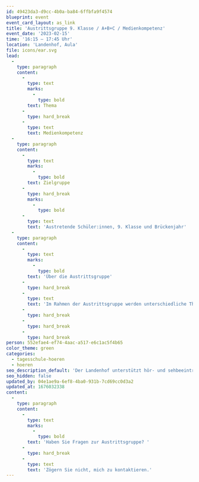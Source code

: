 ```yaml
---
id: 49423da3-d9cc-4b0a-ba84-6ffbfa9f4574
blueprint: event
event_card_layout: as_link
title: 'Austrittsgruppe 9. Klasse / A+B+C / Medienkompetenz'
event_date: '2023-02-15'
time: '16:15 – 17:45 Uhr'
location: 'Landenhof, Aula'
file: icons/ear.svg
lead:
  -
    type: paragraph
    content:
      -
        type: text
        marks:
          -
            type: bold
        text: Thema
      -
        type: hard_break
      -
        type: text
        text: Medienkompetenz
  -
    type: paragraph
    content:
      -
        type: text
        marks:
          -
            type: bold
        text: Zielgruppe
      -
        type: hard_break
        marks:
          -
            type: bold
      -
        type: text
        text: 'Austretende Schüler:innen, 9. Klasse und Brückenjahr'
  -
    type: paragraph
    content:
      -
        type: text
        marks:
          -
            type: bold
        text: 'Über die Austrittsgruppe'
      -
        type: hard_break
      -
        type: text
        text: 'Im Rahmen der Austrittsgruppe werden unterschiedliche Themen behandelt, welche die austretenden Jugendlichen auf dem Weg zur Selbstständigkeit unterstützen. '
      -
        type: hard_break
      -
        type: hard_break
      -
        type: hard_break
person: 552efae4-ef74-4aac-a517-e6c1ac5f4b65
color_theme: green
categories:
  - tagesschule-hoeren
  - hoeren
seo_description_default: 'Der Landenhof unterstützt hör- und sehbeeinträchtigte Kinder & Jugendliche in ihrem selbstbestimmten Leben durch Förderung ihrer Fähigkeiten & Entwicklung'
seo_hidden: false
updated_by: 04e1ae9a-6ef8-4ba0-931b-7cd69cc0d3a2
updated_at: 1676032338
content:
  -
    type: paragraph
    content:
      -
        type: text
        marks:
          -
            type: bold
        text: 'Haben Sie Fragen zur Austrittsgruppe? '
      -
        type: hard_break
      -
        type: text
        text: 'Zögern Sie nicht, mich zu kontaktieren.'
---
```

